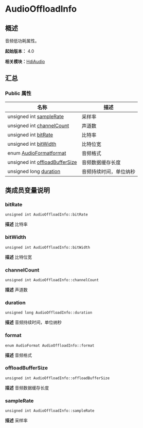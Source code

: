 # AudioOffloadInfo


## 概述

音频低功耗属性。

**起始版本：** 4.0

**相关模块：**[HdiAudio](_hdi_audio_v11.md)


## 汇总


### Public 属性

| 名称 | 描述 | 
| -------- | -------- |
| unsigned int [sampleRate](#samplerate) | 采样率  | 
| unsigned int [channelCount](#channelcount) | 声道数  | 
| unsigned int [bitRate](#bitrate) | 比特率  | 
| unsigned int [bitWidth](#bitwidth) | 比特位宽  | 
| enum [AudioFormat](_hdi_audio_v11.md#audioformat)[format](#format) | 音频格式  | 
| unsigned int [offloadBufferSize](#offloadbuffersize) | 音频数据缓存长度  | 
| unsigned long [duration](#duration) | 音频持续时间，单位纳秒  | 


## 类成员变量说明


### bitRate

```
unsigned int AudioOffloadInfo::bitRate
```
**描述**
比特率


### bitWidth

```
unsigned int AudioOffloadInfo::bitWidth
```
**描述**
比特位宽


### channelCount

```
unsigned int AudioOffloadInfo::channelCount
```
**描述**
声道数


### duration

```
unsigned long AudioOffloadInfo::duration
```
**描述**
音频持续时间，单位纳秒


### format

```
enum AudioFormat AudioOffloadInfo::format
```
**描述**
音频格式


### offloadBufferSize

```
unsigned int AudioOffloadInfo::offloadBufferSize
```
**描述**
音频数据缓存长度


### sampleRate

```
unsigned int AudioOffloadInfo::sampleRate
```
**描述**
采样率

